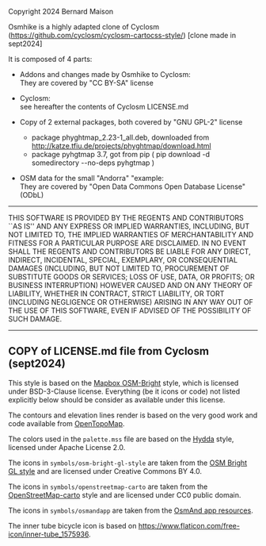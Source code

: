 
Copyright 2024  Bernard Maison

Osmhike is a highly adapted clone of Cyclosm (https://github.com/cyclosm/cyclosm-cartocss-style/) [clone made in sept2024]

It is composed of 4 parts:

  * Addons and changes made by Osmhike to Cyclosm:
    <br>They are covered by "CC BY-SA" license

  * Cyclosm:
    <br>see hereafter the contents of Cyclosm LICENSE.md 

  * Copy of 2 external packages, both covered by "GNU GPL-2" license
    -  package phyghtmap_2.23-1_all.deb, downloaded from   http://katze.tfiu.de/projects/phyghtmap/download.html
    -  package pyhgtmap 3.7, got from pip ( pip download -d somedirectory --no-deps pyhgtmap )

  * OSM data for the small "Andorra" "example: 
    <br>They are covered by "Open Data Commons Open Database License" (ODbL)

----------------------------------------------------------------------------
THIS SOFTWARE IS PROVIDED BY THE REGENTS AND CONTRIBUTORS ``AS IS'' AND ANY
EXPRESS OR IMPLIED WARRANTIES, INCLUDING, BUT NOT LIMITED TO, THE IMPLIED
WARRANTIES OF MERCHANTABILITY AND FITNESS FOR A PARTICULAR PURPOSE ARE
DISCLAIMED. IN NO EVENT SHALL THE REGENTS AND CONTRIBUTORS BE LIABLE FOR ANY
DIRECT, INDIRECT, INCIDENTAL, SPECIAL, EXEMPLARY, OR CONSEQUENTIAL DAMAGES
(INCLUDING, BUT NOT LIMITED TO, PROCUREMENT OF SUBSTITUTE GOODS OR SERVICES;
LOSS OF USE, DATA, OR PROFITS; OR BUSINESS INTERRUPTION) HOWEVER CAUSED AND
ON ANY THEORY OF LIABILITY, WHETHER IN CONTRACT, STRICT LIABILITY, OR TORT
(INCLUDING NEGLIGENCE OR OTHERWISE) ARISING IN ANY WAY OUT OF THE USE OF THIS
SOFTWARE, EVEN IF ADVISED OF THE POSSIBILITY OF SUCH DAMAGE.

------------------------------------------------------------------
COPY of LICENSE.md file from Cyclosm (sept2024) 
------------------------------------------------------------------

This style is based on the [Mapbox
OSM-Bright](https://github.com/mapbox/osm-bright/commit/f1c8780cd7fe9d707fca693a82fdca38b7a98936)
style, which is licensed under BSD-3-Clause license. Everything (be it icons
or code) not listed explicitly below should be consider as available under
this license.

The contours and elevation lines render is based on the very good work and
code available from [OpenTopoMap](https://github.com/der-stefan/OpenTopoMap).

The colors used in the `palette.mss` file are based on the
[Hydda](https://github.com/karlwettin/tilemill-style-hydda/tree/bb27f0a9cad1920e19ae8febd39f6f9328369e6f)
style, licensed under Apache License 2.0.

The icons in `symbols/osm-bright-gl-style` are taken from the [OSM Bright GL
style](https://github.com/openmaptiles/osm-bright-gl-style/tree/327e1b41987893b958e3aae06abc2cc7363dc5aa/icons)
and are licensed under Creative Commons BY 4.0.

The icons in `symbols/openstreetmap-carto` are taken from the
[OpenStreetMap-carto](https://github.com/gravitystorm/openstreetmap-carto)
style and are licensed under CC0 public domain.

The icons in `symbols/osmandapp` are taken from the
[OsmAnd app resources](https://github.com/osmandapp/OsmAnd-resources).

The inner tube bicycle icon is based on
https://www.flaticon.com/free-icon/inner-tube_1575936.

